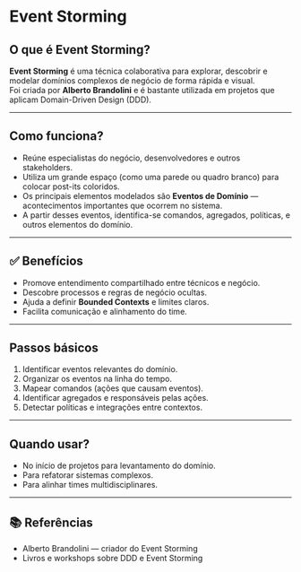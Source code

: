 # Event Storming

## O que é Event Storming?

**Event Storming** é uma técnica colaborativa para explorar, descobrir e modelar domínios complexos de negócio de forma rápida e visual.  
Foi criada por **Alberto Brandolini** e é bastante utilizada em projetos que aplicam Domain-Driven Design (DDD).

---

## Como funciona?

- Reúne especialistas do negócio, desenvolvedores e outros stakeholders.
- Utiliza um grande espaço (como uma parede ou quadro branco) para colocar post-its coloridos.
- Os principais elementos modelados são **Eventos de Domínio** — acontecimentos importantes que ocorrem no sistema.
- A partir desses eventos, identifica-se comandos, agregados, políticas, e outros elementos do domínio.

---

## ✅ Benefícios

- Promove entendimento compartilhado entre técnicos e negócio.
- Descobre processos e regras de negócio ocultas.
- Ajuda a definir **Bounded Contexts** e limites claros.
- Facilita comunicação e alinhamento do time.

---

## Passos básicos

1. Identificar eventos relevantes do domínio.
2. Organizar os eventos na linha do tempo.
3. Mapear comandos (ações que causam eventos).
4. Identificar agregados e responsáveis pelas ações.
5. Detectar políticas e integrações entre contextos.

---

## Quando usar?

- No início de projetos para levantamento do domínio.
- Para refatorar sistemas complexos.
- Para alinhar times multidisciplinares.

---

## 📚 Referências

- Alberto Brandolini — criador do Event Storming  
- Livros e workshops sobre DDD e Event Storming

